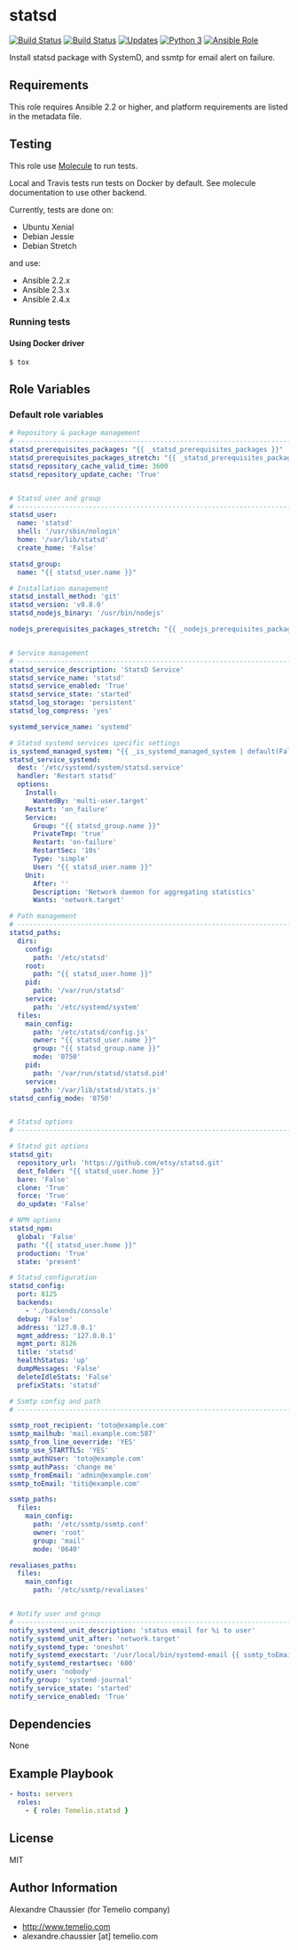 # statsd

[![Build Status](https://img.shields.io/travis/Temelio/ansible-role-statsd/master.svg?label=travis_master)](https://travis-ci.org/Temelio/ansible-role-statsd)
[![Build Status](https://img.shields.io/travis/Temelio/ansible-role-statsd/develop.svg?label=travis_develop)](https://travis-ci.org/Temelio/ansible-role-statsd)
[![Updates](https://pyup.io/repos/github/Temelio/ansible-role-statsd/shield.svg)](https://pyup.io/repos/github/Temelio/ansible-role-statsd/)
[![Python 3](https://pyup.io/repos/github/Temelio/ansible-role-statsd/python-3-shield.svg)](https://pyup.io/repos/github/Temelio/ansible-role-statsd/)
[![Ansible Role](https://img.shields.io/ansible/role/12562.svg)](https://galaxy.ansible.com/Temelio/statsd/)

Install statsd package with SystemD, and ssmtp for email alert on failure.

## Requirements

This role requires Ansible 2.2 or higher,
and platform requirements are listed in the metadata file.

## Testing

This role use [Molecule](https://github.com/metacloud/molecule/) to run tests.

Local and Travis tests run tests on Docker by default.
See molecule documentation to use other backend.

Currently, tests are done on:
- Ubuntu Xenial
- Debian Jessie
- Debian Stretch

and use:
- Ansible 2.2.x
- Ansible 2.3.x
- Ansible 2.4.x

### Running tests

#### Using Docker driver

```
$ tox
```
## Role Variables

### Default role variables

``` yaml
# Repository & package management
# -----------------------------------------------------------------------------
statsd_prerequisites_packages: "{{ _statsd_prerequisites_packages }}"
statsd_prerequisites_packages_stretch: "{{ _statsd_prerequisites_packages_stretch }}"
statsd_repository_cache_valid_time: 3600
statsd_repository_update_cache: 'True'


# Statsd user and group
# -----------------------------------------------------------------------------
statsd_user:
  name: 'statsd'
  shell: '/usr/sbin/nologin'
  home: '/var/lib/statsd'
  create_home: 'False'

statsd_group:
  name: "{{ statsd_user.name }}"

# Installation management
statsd_install_method: 'git'
statsd_version: 'v0.8.0'
statsd_nodejs_binary: '/usr/bin/nodejs'

nodejs_prerequisites_packages_stretch: "{{ _nodejs_prerequisites_packages_stretch }}"


# Service management
# -----------------------------------------------------------------------------
statsd_service_description: 'StatsD Service'
statsd_service_name: 'statsd'
statsd_service_enabled: 'True'
statsd_service_state: 'started'
statsd_log_storage: 'persistent'
statsd_log_compress: 'yes'

systemd_service_name: 'systemd'

# Statsd systemd services specific settings
is_systemd_managed_system: "{{ _is_systemd_managed_system | default(False) }}"
statsd_service_systemd:
  dest: '/etc/systemd/system/statsd.service'
  handler: 'Restart statsd'
  options:
    Install:
      WantedBy: 'multi-user.target'
    Restart: 'on_failure'
    Service:
      Group: "{{ statsd_group.name }}"
      PrivateTmp: 'true'
      Restart: 'on-failure'
      RestartSec: '10s'
      Type: 'simple'
      User: "{{ statsd_user.name }}"
    Unit:
      After: ''
      Description: 'Network daemon for aggregating statistics'
      Wants: 'network.target'

# Path management
# -----------------------------------------------------------------------------
statsd_paths:
  dirs:
    config:
      path: '/etc/statsd'
    root:
      path: "{{ statsd_user.home }}"
    pid:
      path: '/var/run/statsd'
    service:
      path: '/etc/systemd/system'
  files:
    main_config:
      path: '/etc/statsd/config.js'
      owner: "{{ statsd_user.name }}"
      group: "{{ statsd_group.name }}"
      mode: '0750'
    pid:
      path: '/var/run/statsd/statsd.pid'
    service:
      path: '/var/lib/statsd/stats.js'
statsd_config_mode: '0750'


# Statsd options
# -----------------------------------------------------------------------------

# Statsd git options
statsd_git:
  repository_url: 'https://github.com/etsy/statsd.git'
  dest_folder: "{{ statsd_user.home }}"
  bare: 'False'
  clone: 'True'
  force: 'True'
  do_update: 'False'

# NPM options
statsd_npm:
  global: 'False'
  path: "{{ statsd_user.home }}"
  production: 'True'
  state: 'present'

# Statsd configuration
statsd_config:
  port: 8125
  backends:
    - './backends/console'
  debug: 'False'
  address: '127.0.0.1'
  mgmt_address: '127.0.0.1'
  mgmt_port: 8126
  title: 'statsd'
  healthStatus: 'up'
  dumpMessages: 'False'
  deleteIdleStats: 'False'
  prefixStats: 'statsd'

# Ssmtp config and path
# -----------------------------------------------------------------------------

ssmtp_root_recipient: 'toto@example.com'
ssmtp_mailhub: 'mail.example.com:587'
ssmtp_from_line_oeverride: 'YES'
ssmtp_use_STARTTLS: 'YES'
ssmtp_authUser: 'toto@example.com'
ssmtp_authPass: 'change me'
ssmtp_fromEmail: 'admin@example.com'
ssmtp_toEmail: 'titi@example.com'

ssmtp_paths:
  files:
    main_config:
      path: '/etc/ssmtp/ssmtp.conf'
      owner: 'root'
      group: 'mail'
      mode: '0640'

revaliases_paths:
  files:
    main_config:
      path: '/etc/ssmtp/revaliases'


# Notify user and group
# -----------------------------------------------------------------------------
notify_systemd_unit_description: 'status email for %i to user'
notify_systemd_unit_after: 'network.target'
notify_systemd_type: 'oneshot'
notify_systemd_execstart: '/usr/local/bin/systemd-email {{ ssmtp_toEmail }} %i'
notify_systemd_restartsec: '600'
notify_user: 'nobody'
notify_group: 'systemd-journal'
notify_service_state: 'started'
notify_service_enabled: 'True'
```

## Dependencies

None

## Example Playbook

``` yaml
- hosts: servers
  roles:
    - { role: Temelio.statsd }
```

## License

MIT

## Author Information

Alexandre Chaussier (for Temelio company)
- http://www.temelio.com
- alexandre.chaussier [at] temelio.com
